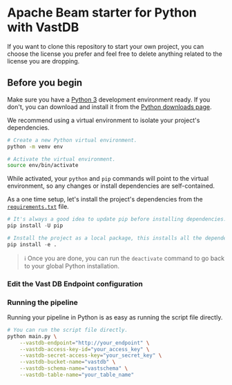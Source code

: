 # Apache Beam starter for Python with VastDB

If you want to clone this repository to start your own project,
you can choose the license you prefer and feel free to delete anything related to the license you are dropping.

## Before you begin

Make sure you have a [Python 3](https://www.python.org/) development environment ready.
If you don't, you can download and install it from the
[Python downloads page](https://www.python.org/downloads/).

We recommend using a virtual environment to isolate your project's dependencies.

```sh
# Create a new Python virtual environment.
python -m venv env

# Activate the virtual environment.
source env/bin/activate
```

While activated, your `python` and `pip` commands will point to the virtual environment,
so any changes or install dependencies are self-contained.

As a one time setup, let's install the project's dependencies from the [`requirements.txt`](requirements.txt) file.

```py
# It's always a good idea to update pip before installing dependencies.
pip install -U pip

# Install the project as a local package, this installs all the dependencies as well.
pip install -e .
```

> ℹ️ Once you are done, you can run the `deactivate` command to go back to your global Python installation.

### Edit the Vast DB Endpoint configuration



### Running the pipeline

Running your pipeline in Python is as easy as running the script file directly.

```sh
# You can run the script file directly.
python main.py \
    --vastdb-endpoint="http://your_endpoint" \
    --vastdb-access-key-id="your_access_key" \
    --vastdb-secret-access-key="your_secret_key" \
    --vastdb-bucket-name="vastdb" \
    --vastdb-schema-name="vastschema" \
    --vastdb-table-name="your_table_name"
```
